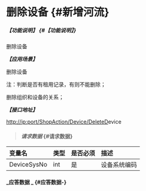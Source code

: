 # 删除设备 {#新增河流}

##### _【功能说明】_ {#【功能说明】}

删除设备

_**【应用场景】**_

删除设备

注：判断是否有租用记录，有则不能删除；

删除组织和设备的关系；

_**【接口地址】**_

[http://ip:port/ShopAction/Device/DeleteD](http://ip:port/OrganizationAction/Customer/AddCustomer)evice

> #### _请求数据_ {#请求数据}

| 变量名 | 类型 | 是否必须 | 描述 |
| :--- | :--- | :--- | :--- |
| DeviceSysNo | int | 是 | 设备系统编码 |

#### _应答数据 _ {#应答数据-}



